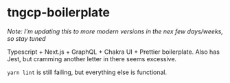 # tngcp-boilerplate

_Note: I'm updating this to more modern versions in the nex few days/weeks, so stay tuned_

Typescript + Next.js + GraphQL + Chakra UI + Prettier boilerplate. Also has Jest, but cramming another letter in there seems excessive.

`yarn lint` is still failing, but everything else is functional.
